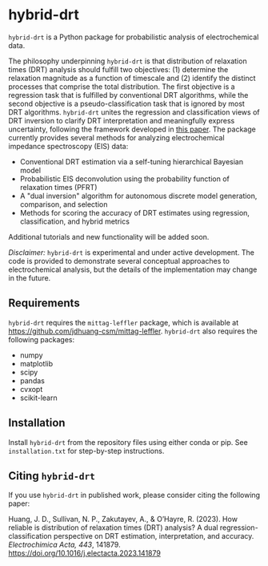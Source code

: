 # hybrid-drt

`hybrid-drt` is a Python package for probabilistic analysis of electrochemical data. 

The philosophy underpinning `hybrid-drt` is that distribution of relaxation times (DRT) analysis should fulfill two objectives: (1) determine the relaxation magnitude as a function of timescale and (2) identify the distinct processes that comprise the total distribution. The first objective is a regression task that is fulfilled by conventional DRT algorithms, while the second objective is a pseudo-classification task that is ignored by most DRT algorithms. `hybrid-drt` unites the regression and classification views of DRT inversion to clarify DRT interpretation and meaningfully express uncertainty, following the framework developed in [this paper](https://www.sciencedirect.com/science/article/abs/pii/S001346862300066X). The package currently provides several methods for analyzing electrochemical impedance spectroscopy (EIS) data:
* Conventional DRT estimation via a self-tuning hierarchical Bayesian model
* Probabilistic EIS deconvolution using the probability function of relaxation times (PFRT)
* A "dual inversion" algorithm for autonomous discrete model generation, comparison, and selection
* Methods for scoring the accuracy of DRT estimates using regression, classification, and hybrid metrics

Additional tutorials and new functionality will be added soon.

*Disclaimer:* `hybrid-drt` is experimental and under active development. The code is provided to demonstrate several conceptual approaches to electrochemical analysis, but the details of the implementation may change in the future.

## Requirements
`hybrid-drt` requires the `mittag-leffler` package, which is available at https://github.com/jdhuang-csm/mittag-leffler.
`hybrid-drt` also requires the following packages:
* numpy
* matplotlib
* scipy
* pandas
* cvxopt
* scikit-learn

## Installation
Install `hybrid-drt` from the repository files using either conda or pip. See `installation.txt` for step-by-step instructions.

## Citing `hybrid-drt`
If you use `hybrid-drt` in published work, please consider citing the following paper:

Huang, J. D., Sullivan, N. P., Zakutayev, A., & O’Hayre, R. (2023). How reliable is distribution of relaxation times (DRT) analysis? A dual regression-classification perspective on DRT estimation, interpretation, and accuracy. *Electrochimica Acta, 443*, 141879. https://doi.org/10.1016/j.electacta.2023.141879

